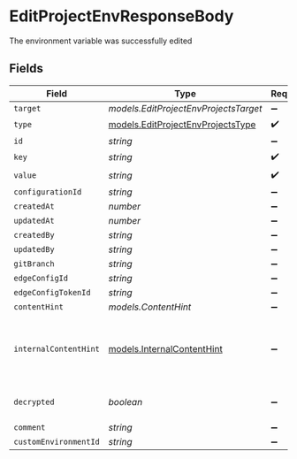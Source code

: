 # EditProjectEnvResponseBody

The environment variable was successfully edited


## Fields

| Field                                                                        | Type                                                                         | Required                                                                     | Description                                                                  |
| ---------------------------------------------------------------------------- | ---------------------------------------------------------------------------- | ---------------------------------------------------------------------------- | ---------------------------------------------------------------------------- |
| `target`                                                                     | *models.EditProjectEnvProjectsTarget*                                        | :heavy_minus_sign:                                                           | N/A                                                                          |
| `type`                                                                       | [models.EditProjectEnvProjectsType](../models/editprojectenvprojectstype.md) | :heavy_check_mark:                                                           | N/A                                                                          |
| `id`                                                                         | *string*                                                                     | :heavy_minus_sign:                                                           | N/A                                                                          |
| `key`                                                                        | *string*                                                                     | :heavy_check_mark:                                                           | N/A                                                                          |
| `value`                                                                      | *string*                                                                     | :heavy_check_mark:                                                           | N/A                                                                          |
| `configurationId`                                                            | *string*                                                                     | :heavy_minus_sign:                                                           | N/A                                                                          |
| `createdAt`                                                                  | *number*                                                                     | :heavy_minus_sign:                                                           | N/A                                                                          |
| `updatedAt`                                                                  | *number*                                                                     | :heavy_minus_sign:                                                           | N/A                                                                          |
| `createdBy`                                                                  | *string*                                                                     | :heavy_minus_sign:                                                           | N/A                                                                          |
| `updatedBy`                                                                  | *string*                                                                     | :heavy_minus_sign:                                                           | N/A                                                                          |
| `gitBranch`                                                                  | *string*                                                                     | :heavy_minus_sign:                                                           | N/A                                                                          |
| `edgeConfigId`                                                               | *string*                                                                     | :heavy_minus_sign:                                                           | N/A                                                                          |
| `edgeConfigTokenId`                                                          | *string*                                                                     | :heavy_minus_sign:                                                           | N/A                                                                          |
| `contentHint`                                                                | *models.ContentHint*                                                         | :heavy_minus_sign:                                                           | N/A                                                                          |
| `internalContentHint`                                                        | [models.InternalContentHint](../models/internalcontenthint.md)               | :heavy_minus_sign:                                                           | Similar to `contentHints`, but should not be exposed to the user.            |
| `decrypted`                                                                  | *boolean*                                                                    | :heavy_minus_sign:                                                           | Whether `value` is decrypted.                                                |
| `comment`                                                                    | *string*                                                                     | :heavy_minus_sign:                                                           | N/A                                                                          |
| `customEnvironmentId`                                                        | *string*                                                                     | :heavy_minus_sign:                                                           | N/A                                                                          |